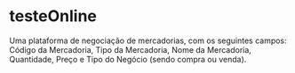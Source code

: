 # testeOnline

Uma plataforma de negociação de mercadorias, com os seguintes
campos: Código da Mercadoria, Tipo da Mercadoria, Nome da Mercadoria, Quantidade, Preço e Tipo do Negócio (sendo compra ou venda).
